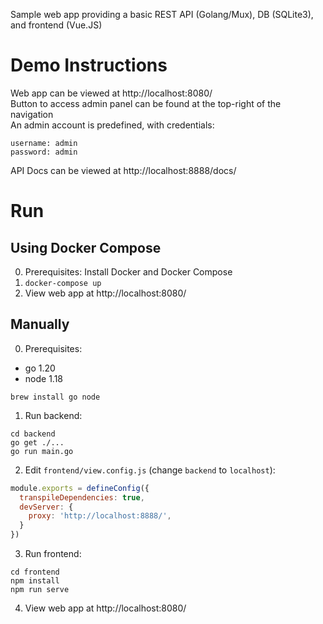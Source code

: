 Sample web app providing a basic REST API (Golang/Mux), DB (SQLite3), and frontend (Vue.JS)

# Demo Instructions
Web app can be viewed at http://localhost:8080/  
Button to access admin panel can be found at the top-right of the navigation  
An admin account is predefined, with credentials:
```
username: admin
password: admin
```

API Docs can be viewed at http://localhost:8888/docs/

# Run
## Using Docker Compose
0. Prerequisites: Install Docker and Docker Compose
1. `docker-compose up`
2. View web app at http://localhost:8080/

## Manually
0. Prerequisites:
- go 1.20
- node 1.18

```
brew install go node
```

1. Run backend:
```
cd backend
go get ./...
go run main.go
```
2. Edit `frontend/view.config.js` (change `backend` to `localhost`):
```js
module.exports = defineConfig({
  transpileDependencies: true,
  devServer: {
    proxy: 'http://localhost:8888/',
  }
})
```
3. Run frontend:
```
cd frontend
npm install
npm run serve
```
4. View web app at http://localhost:8080/

